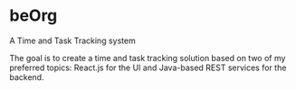 # beOrg
A Time and Task Tracking system

The goal is to create a time and task tracking solution based on two of my preferred topics: React.js for the UI and Java-based REST services for the backend.
